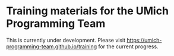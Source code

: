 # Training materials for the UMich Programming Team

This is currently under development.
Please visit https://umich-programming-team.github.io/training for the current progress.
